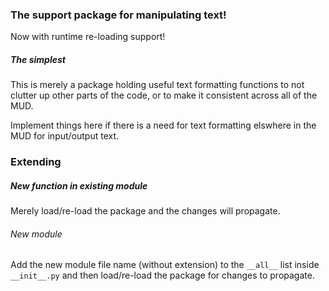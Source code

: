 ### The support package for manipulating text!

Now with runtime re-loading support!

##### The simplest

This is merely a package holding useful text formatting functions to not clutter up other parts of the code, or to make it consistent across all of the MUD.

Implement things here if there is a need for text formatting elswhere in the MUD for input/output text.

### Extending

##### New function in existing module

Merely load/re-load the package and the changes will propagate.

###### New module

Add the new module file name (without extension) to the `__all__` list inside `__init__.py` and then load/re-load the package for changes to propagate.